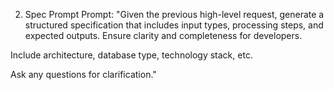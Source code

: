 2. Spec Prompt
Prompt:
"Given the previous high-level request, generate a structured specification that includes input types, processing steps, and expected outputs. Ensure clarity and completeness for developers.

Include architecture, database type, technology stack, etc. 

Ask any questions for clarification."
